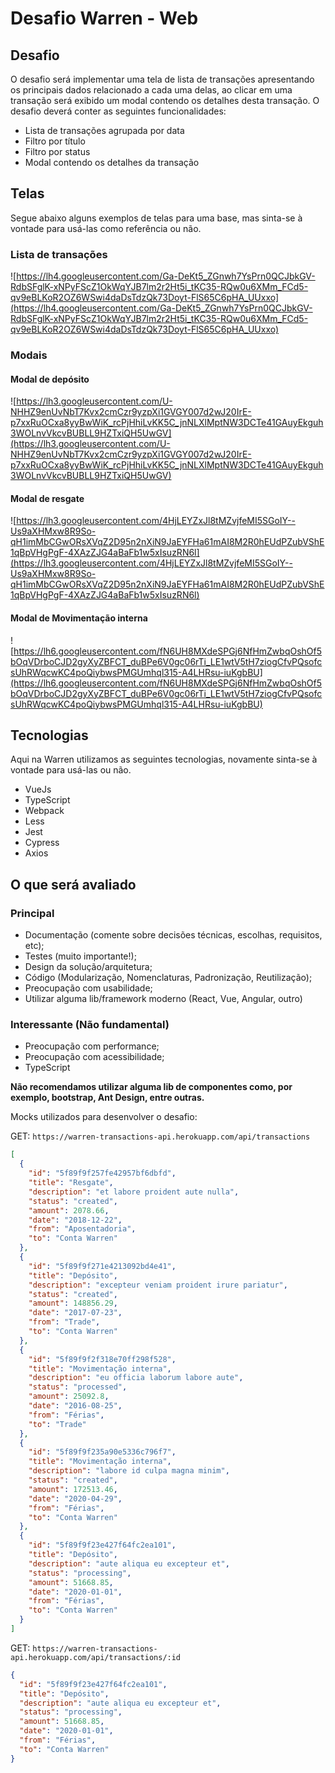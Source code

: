 # Desafio Warren - Web

## Desafio

O desafio será implementar uma tela de lista de transações apresentando os principais dados relacionado a cada uma delas, ao clicar em uma transação será exibido um modal contendo os detalhes desta transação. O desafio deverá conter as seguintes funcionalidades:

- Lista de transações agrupada por data
- Filtro por título
- Filtro por status
- Modal contendo os detalhes da transação

## Telas

Segue abaixo alguns exemplos de telas para uma base, mas sinta-se à vontade para usá-las como referência ou não.

### Lista de transações

![https://lh4.googleusercontent.com/Ga-DeKt5_ZGnwh7YsPrn0QCJbkGV-RdbSFglK-xNPyFScZ1OkWqYJB7lm2r2Ht5i_tKC35-RQw0u6XMm_FCd5-qv9eBLKoR2OZ6WSwi4daDsTdzQk73Doyt-FlS65C6pHA_UUxxo](https://lh4.googleusercontent.com/Ga-DeKt5_ZGnwh7YsPrn0QCJbkGV-RdbSFglK-xNPyFScZ1OkWqYJB7lm2r2Ht5i_tKC35-RQw0u6XMm_FCd5-qv9eBLKoR2OZ6WSwi4daDsTdzQk73Doyt-FlS65C6pHA_UUxxo)

### Modais

#### Modal de depósito
![https://lh3.googleusercontent.com/U-NHHZ9enUvNbT7Kvx2cmCzr9yzpXi1GVGY007d2wJ20IrE-p7xxRuOCxa8yyBwWiK_rcPjHhiLvKK5C_jnNLXlMptNW3DCTe41GAuyEkguh3WOLnvVkcvBUBLL9HZTxiQH5UwGV](https://lh3.googleusercontent.com/U-NHHZ9enUvNbT7Kvx2cmCzr9yzpXi1GVGY007d2wJ20IrE-p7xxRuOCxa8yyBwWiK_rcPjHhiLvKK5C_jnNLXlMptNW3DCTe41GAuyEkguh3WOLnvVkcvBUBLL9HZTxiQH5UwGV)


#### Modal de resgate
![https://lh3.googleusercontent.com/4HjLEYZxJl8tMZvjfeMI5SGoIY--Us9aXHMxw8R9So-qH1imMbCGwORsXVqZ2D95n2nXiN9JaEYFHa61mAI8M2R0hEUdPZubVShE1qBpVHgPgF-4XAzZJG4aBaFb1w5xIsuzRN6l](https://lh3.googleusercontent.com/4HjLEYZxJl8tMZvjfeMI5SGoIY--Us9aXHMxw8R9So-qH1imMbCGwORsXVqZ2D95n2nXiN9JaEYFHa61mAI8M2R0hEUdPZubVShE1qBpVHgPgF-4XAzZJG4aBaFb1w5xIsuzRN6l)


#### Modal de Movimentação interna
![https://lh6.googleusercontent.com/fN6UH8MXdeSPGj6NfHmZwbqOshOf5bOqVDrboCJD2gyXyZBFCT_duBPe6V0gc06rTi_LE1wtV5tH7ziogCfvPQsofcsUhRWqcwKC4poQiybwsPMGUmhql315-A4LHRsu-iuKgbBU](https://lh6.googleusercontent.com/fN6UH8MXdeSPGj6NfHmZwbqOshOf5bOqVDrboCJD2gyXyZBFCT_duBPe6V0gc06rTi_LE1wtV5tH7ziogCfvPQsofcsUhRWqcwKC4poQiybwsPMGUmhql315-A4LHRsu-iuKgbBU)

## Tecnologias

Aqui na Warren utilizamos as seguintes tecnologias, novamente sinta-se à vontade para usá-las ou não.

- VueJs
- TypeScript
- Webpack
- Less
- Jest
- Cypress
- Axios

## O que será avaliado

### Principal

- Documentação (comente sobre decisões técnicas, escolhas, requisitos, etc);
- Testes (muito importante!);
- Design da solução/arquitetura;
- Código (Modularização, Nomenclaturas, Padronização, Reutilização);
- Preocupação com usabilidade;
- Utilizar alguma lib/framework moderno (React, Vue, Angular, outro)

### Interessante (Não fundamental)

- Preocupação com performance;
- Preocupação com acessibilidade;
- TypeScript

**Não recomendamos utilizar alguma lib de componentes como, por exemplo, bootstrap, Ant Design, entre outras.**

Mocks utilizados para desenvolver o desafio:

GET: `https://warren-transactions-api.herokuapp.com/api/transactions`

```json
[
  {
    "id": "5f89f9f257fe42957bf6dbfd",
    "title": "Resgate",
    "description": "et labore proident aute nulla",
    "status": "created",
    "amount": 2078.66,
    "date": "2018-12-22",
    "from": "Aposentadoria",
    "to": "Conta Warren"
  },
  {
    "id": "5f89f9f271e4213092bd4e41",
    "title": "Depósito",
    "description": "excepteur veniam proident irure pariatur",
    "status": "created",
    "amount": 148856.29,
    "date": "2017-07-23",
    "from": "Trade",
    "to": "Conta Warren"
  },
  {
    "id": "5f89f9f2f318e70ff298f528",
    "title": "Movimentação interna",
    "description": "eu officia laborum labore aute",
    "status": "processed",
    "amount": 25092.8,
    "date": "2016-08-25",
    "from": "Férias",
    "to": "Trade"
  },
  {
    "id": "5f89f9f235a90e5336c796f7",
    "title": "Movimentação interna",
    "description": "labore id culpa magna minim",
    "status": "created",
    "amount": 172513.46,
    "date": "2020-04-29",
    "from": "Férias",
    "to": "Conta Warren"
  },
  {
    "id": "5f89f9f23e427f64fc2ea101",
    "title": "Depósito",
    "description": "aute aliqua eu excepteur et",
    "status": "processing",
    "amount": 51668.85,
    "date": "2020-01-01",
    "from": "Férias",
    "to": "Conta Warren"
  }
]
```

GET: `https://warren-transactions-api.herokuapp.com/api/transactions/:id`

```json
{
  "id": "5f89f9f23e427f64fc2ea101",
  "title": "Depósito",
  "description": "aute aliqua eu excepteur et",
  "status": "processing",
  "amount": 51668.85,
  "date": "2020-01-01",
  "from": "Férias",
  "to": "Conta Warren"
}
```
